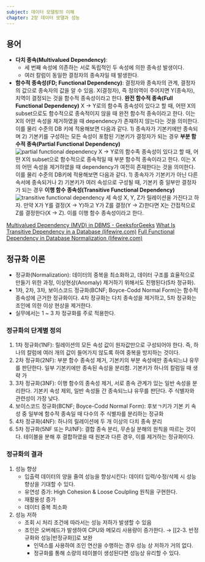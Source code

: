 ```yaml
---
subject: 데이터 모델링의 이해
chapter: 2장 데이터 모델과 성능
---
```

## 용어
- **다치 종속(Multivalued Dependency)**: 
	- 세 번째 속성에 의존하는 서로 독립적인 두 속성에 의한 종속성 발생이다.
	- 여러 칼럼이 동일한 결정자의 종속자일 때 발생한다.
- **함수적 종속성(FD; Functional Dependency)**: 결정자와 종속자의 관계, 결정자의 값으로 종속자의 값을 알 수 있음. X(결정자), 즉 정의역이 주어지면 Y(종속자), 치역이 결정되는 것을 함수적 종속성이라고 한다. 
	**완전 함수적 종속(Full Functional Dependency)**
		X → Y로의 함수족 종속성이 있다고 할 때, 어떤 X의 subset으로도 함수적으로 종속적이지 않을 때 완전 함수적 종속이라고 한다. 이는 X의 어떤 속성을 제거하였을 때 dependency가 존재하지 않는다는 것을 의미한다.
		이를 물리 수준의 DB 키에 적용해보면 다음과 같다.
			1) 종속자가 기본키에만 종속되며
			2) 기본키를 구성하는 모든 속성이 포함된 기본키가 결정자가 되는 경우
	**부분 함수적 종속(Partial Functional Dependency)**
		![partial functional dependency](https://onedrive.live.com/embed?resid=C4F97B3B64AE3E7A%217037&authkey=%21ADj2BvOWBZMzUWM&width=429&height=202)
		X → Y로의 함수족 종속성이 있다고 할 때, 어떤 X의 subset으로 함수적으로 종속적일 때 부분 함수적 종속이라고 한다. 이는 X의 어떤 속성을 제거하였을 때 dependency가 여전히 존재한다는 것을 의미한다.
		이를 물리 수준의 DB키에 적용해보면 다음과 같다.
			1) 종속자가 기본키가 아닌 다른 속서에 종속되거나
			2) 기본키가 여러 속성으로 구성될 때, 기본키 중 일부만 결정자가 되는 경우
	**이행 함수 종속성(Transitive Functional Dependency)**
		![transitive functional dependency](https://onedrive.live.com/embed?resid=C4F97B3B64AE3E7A%217038&authkey=%21ACA-_wFhKxy2Bzg&width=411&height=232)
		세 속성 X, Y, Z가 릴레이션을 가진다고 하자. 만약 X가 Y를 결정(X → Y)하고 Y가 Z를 결정(Y → Z)한다면 X는 간접적으로 Z를 결정한다(X → Z). 이를 이행 함수 종속성이라고 한다.

[Multivalued Dependency (MVD) in DBMS - GeeksforGeeks](https://www.geeksforgeeks.org/multivalued-dependency-mvd-in-dbms/)
[What Is Transitive Dependency in a Database (lifewire.com)](https://www.lifewire.com/transitive-dependency-1019760)
[Full Functional Dependency in Database Normalization (lifewire.com)](https://www.lifewire.com/full-functional-dependency-1019753)

## 정규화 이론
- 정규화(Normalization): 데이터의 중복을 최소화하고, 데이터 구조를 효율적으로 만들기 위한 과정, 이상현상(Anomaly) 제거하기 위해서도 진행된다(5차 정규화).
- 1차, 2차, 3차, 보이스코드 정규화(BCNF; Boyce-Codd Normal Form)는 함수적 종속성에 근거한 정규화이다. 4차 정규화는 다치 종속성을 제거하고, 5차 정규화는 조인에 의한 이상 현상을 제거한다.
- 실무에서는 1 ~ 3 차 정규화를 주로 적용한다.
### 정규화의 단계별 정의
1. 1차 정규화(1NF): 릴레이션의 모든 속성 값이 원자값만으로 구성되어야 한다. 즉, 하나의 칼럼에 여러 개의 값이 들어가지 않도록 하여 중복을 방지하는 것이다.
2. 2차 정규화(2NF): 부분 함수 종속성 제거, 기본키의 부분 속성에만 종속되느냐 유무를 판단한다. 일부 기본키에만 종속된 속성을 분리함. 기본키가 하나의 칼럼일 때 생략 가
3. 3차 정규화(3NF): 이행 함수의 종속성 제거, 서로 종속 관계가 있는 일반 속성을 분리한다. 기본키 속성 제외, 일반 속성들 간 종속되느냐 유무를 판단다. 주 식별자와 관련성이 가장 낮다.
4. 보이스코드 정규화(BCNF; Boyce-Codd Normal Form): 후보ㄱ키가 기본 키 속성 중 일부에 함수적 종속일 때 다수의 주 식별자를 분리하는 정규화
5. 4차 정규화(4NF): 하나의 릴레이션에 두 개 이상의 다치 종속 분리
6. 5차 정규화(5NF 또는 PJ/NF): 결합 종속 분리, 무손실 분해의 원칙을 따르는 것이다. 테이블을 분해 후 결합하였을 때 원본과 다른 경우, 이를 제거하는 정규화이다.
### 정규화의 결과
1. 성능 향상
	- 입출력 데이터의 양을 줄여 성능을 향상시킨다: 데이터 입력/수정/삭제 시 성능 향상을 기대할 수 있다.
	- 유연성 증가: High Cohesion & Loose Coulpling  원칙을 구현한다.
	- 재활용성 증가
	- 데이터 중복 최소화
2. 성능 저하
	- 조회 시 처리 조건에 따라서는 성능 저하가 발생할 수 있음
	- 조인은 오버헤드가 발생하여 CPU와 메모리 사용량이 증가한다. → [[2-3. 반정규화와 성능|반정규화]]로 보완
		- 인덱스를 사용하여 조인 연산을 수행하는 경우 성능 상 저하가 거의 없다.
		- 정규화를 통해 소량의 테이블이 생성된다면 성능상 유리할 수 있다.
